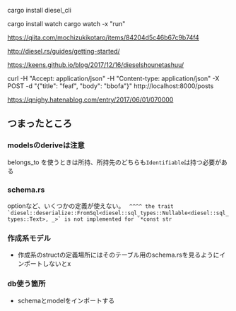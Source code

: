 cargo install diesel_cli

cargo install watch
cargo watch -x "run"

https://qiita.com/mochizukikotaro/items/84204d5c46b67c9b74f4

http://diesel.rs/guides/getting-started/

https://keens.github.io/blog/2017/12/16/dieselshounetashuu/


curl -H "Accept: application/json" -H "Content-type: application/json" -X POST -d "{\"title\": \"feaf\", \"body\": \"bbofa\"}" http://localhost:8000/posts

https://qnighy.hatenablog.com/entry/2017/06/01/070000

## つまったところ

### modelsのderiveは注意
belongs_to を使うときは所持、所持先のどちらも`Identifiable`は持つ必要がある

### schema.rs
option<Text>など、いくつかの定義が使えない。
```` ^^^^ the trait `diesel::deserialize::FromSql<diesel::sql_types::Nullable<diesel::sql_types::Text>, _>` is not implemented for `*const str````

### 作成系モデル
- 作成系のstructの定義場所にはそのテーブル用のschema.rsを見るようにインポートしないとx

### db使う箇所
- schemaとmodelをインポートする
